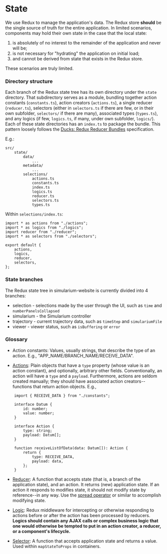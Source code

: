 # State

We use Redux to manage the application's data. The Redux store **should** be the single source of truth for the entire application.
In limited scenarios, components may hold their own state in the case that the local state:

1. is absolutely of no interest to the remainder of the application and never will be;
2. is not necessary for "hydrating" the application on initial load;
3. and cannot be derived from state that exists in the Redux store.

These scenarios are truly limited.

### Directory structure

Each branch of the Redux state tree has its own directory under the `state` directory. That subdirectory serves as a module, bundling together action constants (`constants.ts`),
action creators (`actions.ts`), a single reducer (`reducer.ts`), selectors (either in `selectors.ts` if there are few, or in their own subfolder, `selectors/` if there are many), associated types
(`types.ts`), and any logics (if few, `logics.ts`, if many, under own subfolder, `logics/`). Each of these state directories has an `index.ts` to package the bundle. This pattern loosely follows the
[Ducks: Redux Reducer Bundles](https://github.com/erikras/ducks-modular-redux) specification.

E.g.:

```
src/
    state/
        data/
            ...
        metadata/
            ...
        selections/
            actions.ts
            constants.ts
            index.ts
            logics.ts
            reducer.ts
            selectors.ts
            types.ts
```

Within `selections/index.ts`:

```
import * as actions from "./actions";
import * as logics from "./logics";
import reducer from "./reducer";
import * as selectors from "./selectors";

export default {
    actions,
    logics,
    reducer,
    selectors,
};
```

### State branches

The Redux state tree in simularium-website is currently divided into 4 branches:

* selection - selections made by the user through the UI, such as `time` and `numberPanelsCollapsed`
* simularium - the Simularium controller
* trajectory - current trajectory data, such as `timeStep` and `simulariumFile`
* viewer - viewer status, such as `isBuffering` or `error`

### Glossary

-   Action constants: Values, usually strings, that describe the type of an action. E.g., "APP_NAME/BRANCH_NAME/RECEIVE_DATA".

-   [Actions](https://redux.js.org/docs/basics/Actions.html): Plain objects that have a `type` property (whose value is an action constant), and optionally, arbitrary other fields.
    Conventionally, an action will have a `type` and a `payload`. Furthermore, actions are seldom created manually; they should have
    associated action creators--functions that return action objects. E.g.,

```
    import { RECEIVE_DATA } from "./constants";

    interface Datum {
        id: number;
        value: number;
    }

    interface Action {
        type: string;
        payload: Datum[];
    }

    function receiveListOfData(data: Datum[]): Action {
        return {
            type: RECEIVE_DATA,
            payload: data,
        };
    }
```

-   [Reducer](https://redux.js.org/docs/basics/Reducers.html): A function that accepts state (that is, a branch of the application state),
    and an action. It returns (new) application state. If an action it responds to modifies state, it should not modify state by
    reference--in any way. Use the [spread operator](https://developer.mozilla.org/en-US/docs/Web/JavaScript/Reference/Operators/Spread_operator) or similar
    to accomplish modifying state.

-   [Logic](https://github.com/jeffbski/redux-logic): Redux middleware for intercepting or otherwise responding to actions
    before or after the action has been processed by reducers. **Logics should contain any AJAX calls or complex business logic
    that one would otherwise be tempted to put in an action creator, a reducer, or a component's lifecycle.**

-   [Selector](https://github.com/reactjs/reselect): A function that accepts application state and returns a value.
    Used within `mapStateToProps` in containers.